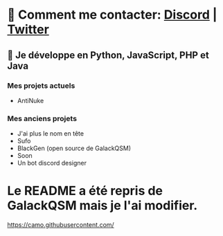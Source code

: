 # 🔭 Comment me contacter: [Discord](https://discord.gg/nkjs48Dq92) | [Twitter](https://twitter.com/OffLyl)

## 🌱 Je développe en Python, JavaScript, PHP et Java

### Mes projets actuels
- AntiNuke

### Mes anciens projets
- J'ai plus le nom en tête
- Sufo
- BlackGen (open source de GalackQSM)
- Soon
- Un bot discord designer


# Le README a été repris de GalackQSM mais je l'ai modifier.

https://camo.githubusercontent.com/
